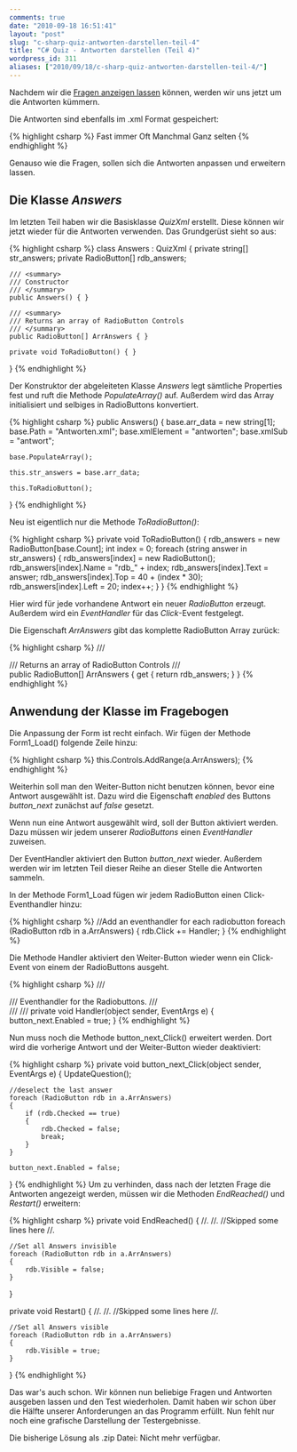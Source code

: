```yaml
---
comments: true
date: "2010-09-18 16:51:41"
layout: "post"
slug: "c-sharp-quiz-antworten-darstellen-teil-4"
title: "C# Quiz - Antworten darstellen (Teil 4)"
wordpress_id: 311
aliases: ["2010/09/18/c-sharp-quiz-antworten-darstellen-teil-4/"]
---
```


Nachdem wir die [Fragen anzeigen lassen](http://phansch.net/2010/07/22/c-sharp-quiz-fragen-auslesen-teil-3) können, werden wir uns jetzt um die Antworten kümmern.

Die Antworten sind ebenfalls im .xml Format gespeichert:

    
{% highlight csharp %}
<antworten>
  <antwort id="1">Fast immer</antwort>
  <antwort id="2">Oft</antwort>
  <antwort id="3">Manchmal</antwort>
  <antwort id="4">Ganz selten</antwort>
</antworten>
{% endhighlight %}

Genauso wie die Fragen, sollen sich die Antworten anpassen und erweitern lassen.


## Die Klasse _Answers_


Im letzten Teil haben wir die Basisklasse _QuizXml_ erstellt. Diese können wir jetzt wieder für die Antworten verwenden.
Das Grundgerüst sieht so aus:

{% highlight csharp %}
class Answers : QuizXml
{
    private string[] str_answers;
    private RadioButton[] rdb_answers;

    /// <summary>
    /// Constructor
    /// </summary>
    public Answers() { }

    /// <summary>
    /// Returns an array of RadioButton Controls
    /// </summary>
    public RadioButton[] ArrAnswers { }

    private void ToRadioButton() { }
}
{% endhighlight %}

Der Konstruktor der abgeleiteten Klasse _Answers_ legt sämtliche Properties fest und ruft die Methode _PopulateArray()_ auf. Außerdem wird das Array initialisiert und selbiges in RadioButtons konvertiert.

{% highlight csharp %}
public Answers()
{
    base.arr_data = new string[1];
    base.Path = "Antworten.xml";
    base.xmlElement = "antworten";
    base.xmlSub = "antwort";

    base.PopulateArray();

    this.str_answers = base.arr_data;

    this.ToRadioButton();
}
{% endhighlight %}

Neu ist eigentlich nur die Methode _ToRadioButton()_:

{% highlight csharp %}
private void ToRadioButton()
{
    rdb_answers = new RadioButton[base.Count];
    int index = 0;
    foreach (string answer in str_answers)
    {
        rdb_answers[index] = new RadioButton();
        rdb_answers[index].Name = "rdb_" + index;
        rdb_answers[index].Text = answer;
        rdb_answers[index].Top = 40 + (index * 30);
        rdb_answers[index].Left = 20;
        index++;
    }
}
{% endhighlight %}

Hier wird für jede vorhandene Antwort ein neuer _RadioButton_ erzeugt. Außerdem wird ein _EventHandler_ für das _Click_-Event festgelegt.

Die Eigenschaft _ArrAnswers_ gibt das komplette RadioButton Array zurück:

    
{% highlight csharp %}
/// <summary>
/// Returns an array of RadioButton Controls
/// </summary>
public RadioButton[] ArrAnswers
{
    get
    {
        return rdb_answers;
    }
}
{% endhighlight %}



## Anwendung der Klasse im Fragebogen


Die Anpassung der Form ist recht einfach. Wir fügen der Methode Form1_Load() folgende Zeile hinzu:

{% highlight csharp %}
this.Controls.AddRange(a.ArrAnswers);
{% endhighlight %}

<!--[![button_next](http://wpimages.phansch.de/2010/06/button_next.png)](http://wpimages.phansch.de/2010/06/button_next.png)-->

Weiterhin soll man den Weiter-Button nicht benutzen können, bevor eine Antwort ausgewählt ist. Dazu wird die Eigenschaft _enabled_ des Buttons _button_next_ zunächst auf _false_ gesetzt.

Wenn nun eine Antwort ausgewählt wird, soll der Button aktiviert werden. Dazu müssen wir jedem unserer _RadioButtons_ einen _EventHandler_ zuweisen.

Der EventHandler aktiviert den Button _button_next_ wieder. Außerdem werden wir im letzten Teil dieser Reihe an dieser Stelle die Antworten sammeln.

In der Methode Form1_Load fügen wir jedem RadioButton einen Click-Eventhandler hinzu:

{% highlight csharp %}
//Add an eventhandler for each radiobutton
foreach (RadioButton rdb in a.ArrAnswers)
{
    rdb.Click += Handler;
}
{% endhighlight %}

Die Methode Handler aktiviert den Weiter-Button wieder wenn ein Click-Event von einem der RadioButtons ausgeht.
    
{% highlight csharp %}
/// <summary>
/// Eventhandler for the Radiobuttons.
/// </summary>
/// <param name="sender"></param>
/// <param name="e"></param>
private void Handler(object sender, EventArgs e)
{
    button_next.Enabled = true;
}
{% endhighlight %}

Nun muss noch die Methode button_next_Click() erweitert werden. Dort wird die vorherige Antwort und der Weiter-Button wieder deaktiviert:

{% highlight csharp %}
private void button_next_Click(object sender, EventArgs e)
{
    UpdateQuestion();

    //deselect the last answer
    foreach (RadioButton rdb in a.ArrAnswers)
    {
        if (rdb.Checked == true)
        {
            rdb.Checked = false;
            break;
        }
    }

    button_next.Enabled = false;
}
{% endhighlight %}
Um zu verhinden, dass nach der letzten Frage die Antworten angezeigt werden, müssen wir die Methoden _EndReached()_ und _Restart()_ erweitern:
    
{% highlight csharp %}
private void EndReached()
{
    //.
    //. //Skipped some lines here
    //.

    //Set all Answers invisible
    foreach (RadioButton rdb in a.ArrAnswers)
    {
        rdb.Visible = false;
    }
}

private void Restart()
{
    //.
    //. //Skipped some lines here
    //.

    //Set all Answers visible
    foreach (RadioButton rdb in a.ArrAnswers)
    {
        rdb.Visible = true;
    }
}
{% endhighlight %}


Das war's auch schon. Wir können nun beliebige Fragen und Antworten ausgeben lassen und den Test wiederholen. Damit haben wir schon über die Hälfte unserer Anforderungen an das Programm erfüllt. Nun fehlt nur noch eine grafische Darstellung der Testergebnisse.

Die bisherige Lösung als .zip Datei: <!--[CSharpQuiz_4](http://wpimages.phansch.de/2010/06/CSharpQuiz_4.zip)--> Nicht mehr verfügbar.
